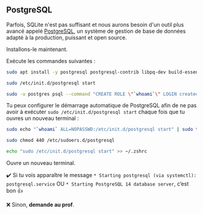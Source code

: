 ## PostgreSQL

Parfois, SQLite n'est pas suffisant et nous aurons besoin d'un outil plus avancé appelé [PostgreSQL](https://www.postgresql.org/), un système de gestion de base de données adapté à la production, puissant et open source.

Installons-le maintenant.

Exécute les commandes suivantes :

```bash
sudo apt install -y postgresql postgresql-contrib libpq-dev build-essential
```

```bash
sudo /etc/init.d/postgresql start
```

```bash
sudo -u postgres psql --command "CREATE ROLE \"`whoami`\" LOGIN createdb superuser;"
```

Tu peux configurer le démarrage automatique de PostgreSQL afin de ne pas avoir à exécuter `sudo /etc/init.d/postgresql start` chaque fois que tu ouvres un nouveau terminal :

```bash
sudo echo "`whoami` ALL=NOPASSWD:/etc/init.d/postgresql start" | sudo tee /etc/sudoers.d/postgresql
```

```bash
sudo chmod 440 /etc/sudoers.d/postgresql
```

```bash
echo "sudo /etc/init.d/postgresql start" >> ~/.zshrc
```

Ouvre un nouveau terminal.

:heavy_check_mark: Si tu vois apparaître le message `* Starting postgresql (via systemctl): postgresql.service` OU `* Starting PostgreSQL 14 database server`, c’est bon :+1:

:x: Sinon, **demande au prof**.
